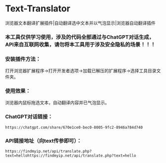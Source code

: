 # Text-Translator
浏览器文本翻译扩展插件|自动翻译选中文本并以气泡显示|浏览器自动翻译插件

### 本工具仅供学习使用，涉及的代码全部通过与ChatGPT对话生成，API来自互联网收集，请勿将本工具用于涉及安全隐私的场景！！！

### 安装插件方法：
打开浏览器扩展程序→打开开发者选项→加载已解压的扩展程序→选择工具目录文件夹。

### 使用效果：
浏览器内鼠标拖选文本，自动翻译内容并已气泡显示。

### ChatGPT对话链接：
```
https://chatgpt.com/share/670e1ce0-bec0-8005-9fc2-8946a784d740
```
### API链接地址（向text传参即可）：
```
https://findmyip.net/api/translate.php?text=hellohttps://findmyip.net/api/translate.php?text=hello
````
